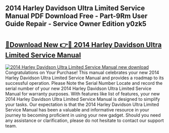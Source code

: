 ## 2014 Harley Davidson Ultra Limited Service Manual PDF Download Free - Part-9Rm User Guide Repair - Service Owner Edition y0zk5

# <h2><a href="http://bc16809.oget.top/?id=2014+Harley+Davidson+Ultra+Limited+Service+Manual">🔗Download New 👉🔴 2014 Harley Davidson Ultra Limited Service Manual</a></h2>

[![2014 Harley Davidson Ultra Limited Service Manual new download](https://i.imgur.com/5g1atiW.png)](http://bc16809.oget.top/?id=2014+Harley+Davidson+Ultra+Limited+Service+Manual)
Congratulations on Your Purchase! This manual celebrates your new 2014 Harley Davidson Ultra Limited Service Manual and provides a roadmap to its successful operation. Please Note the Serial Number Locate and record the serial number of your new 2014 Harley Davidson Ultra Limited Service Manual for warranty purposes. With features like list of features, your new 2014 Harley Davidson Ultra Limited Service Manual is designed to simplify your tasks. Our expectation is that the 2014 Harley Davidson Ultra Limited Service Manual has been a valuable and informative resource in your journey to becoming proficient in using your new gadget. Should you need any assistance or clarification, please do not hesitate to contact our support team.
